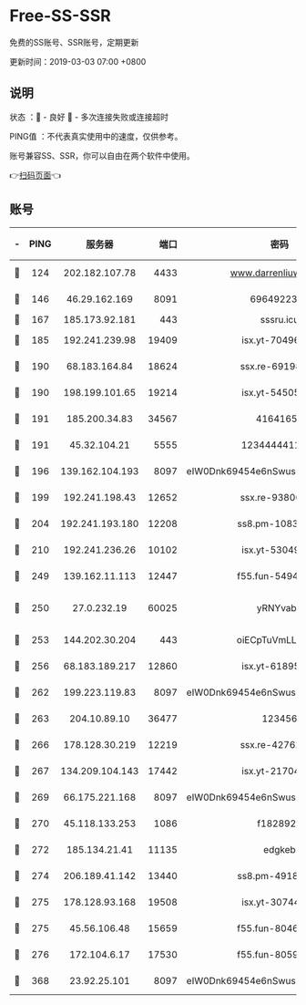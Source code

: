 # Free-SS-SSR

免费的SS账号、SSR账号，定期更新

更新时间：2019-03-03 07:00 +0800

## 说明

状态     ：🙂 - 良好 🙁 - 多次连接失败或连接超时

PING值   ：不代表真实使用中的速度，仅供参考。

账号兼容SS、SSR，你可以自由在两个软件中使用。

👉[扫码页面](https://liesauer.github.io/free-ss-ssr.github.io/)👈

## 账号

|-|PING|服务器|端口|密码|加密方式|区域|
|:----:|:----:|:-----:|-----:|:----:|:----:|:----:|
|🙂|124|202.182.107.78|4433|www.darrenliuwei.com|aes-256-cfb|JP|
|🙂|146|46.29.162.169|8091|6964922356|aes-256-cfb|RU|
|🙂|167|185.173.92.181|443|sssru.icu|rc4-md5|RU|
|🙂|185|192.241.239.98|19409|isx.yt-70496605|aes-256-cfb|US|
|🙂|190|68.183.164.84|18624|ssx.re-69198876|aes-256-cfb|US|
|🙂|190|198.199.101.65|19214|isx.yt-54505291|aes-256-cfb|US|
|🙂|191|185.200.34.83|34567|41641651|aes-256-cfb|US|
|🙂|191|45.32.104.21|5555|1234444411111|aes-256-cfb|SG|
|🙂|196|139.162.104.193|8097|eIW0Dnk69454e6nSwuspv9DmS201tQ0D|aes-256-cfb|JP|
|🙂|199|192.241.198.43|12652|ssx.re-93806921|aes-256-cfb|US|
|🙂|204|192.241.193.180|12208|ss8.pm-10835371|aes-256-cfb|US|
|🙂|210|192.241.236.26|10102|isx.yt-53049837|aes-256-cfb|US|
|🙂|249|139.162.11.113|12447|f55.fun-54942636|aes-256-cfb|SG|
|🙂|250|27.0.232.19|60025|yRNYvabB|xchacha20-ietf-poly1305|HK|
|🙂|253|144.202.30.204|443|oiECpTuVmLLxk4Ts|aes-256-cfb|US|
|🙂|256|68.183.189.217|12860|isx.yt-61895505|aes-256-cfb|SG|
|🙂|262|199.223.119.83|8097|eIW0Dnk69454e6nSwuspv9DmS201tQ0D|aes-256-cfb|US|
|🙂|263|204.10.89.10|36477|123456|aes-256-cfb|US|
|🙂|266|178.128.30.219|12219|ssx.re-42762203|aes-256-cfb|SG|
|🙂|267|134.209.104.143|17442|isx.yt-21704008|aes-256-cfb|SG|
|🙂|269|66.175.221.168|8097|eIW0Dnk69454e6nSwuspv9DmS201tQ0D|aes-256-cfb|US|
|🙂|270|45.118.133.253|1086|f1828920|aes-256-cfb|SG|
|🙂|272|185.134.21.41|11135|edgkeb|aes-256-cfb|GB|
|🙂|274|206.189.41.142|13440|ss8.pm-49181075|aes-256-cfb|SG|
|🙂|275|178.128.93.168|19508|isx.yt-30744692|aes-256-cfb|SG|
|🙂|275|45.56.106.48|15659|f55.fun-80465528|aes-256-cfb|US|
|🙂|276|172.104.6.17|17530|f55.fun-80599240|aes-256-cfb|US|
|🙂|368|23.92.25.101|8097|eIW0Dnk69454e6nSwuspv9DmS201tQ0D|aes-256-cfb|US|

